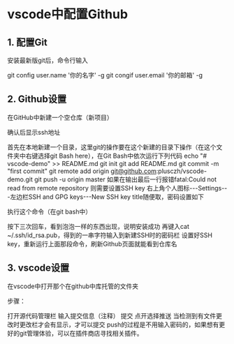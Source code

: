 # vscode中配置Github

## 1. 配置Git

安装最新版git后，命令行输入

git config user.name '你的名字' -g
git congif user.email '你的邮箱' -g

## 2. Github设置

在GitHub中新建一个空仓库（新项目）

确认后显示ssh地址

首先在本地新建一个目录，这里git的操作要在这个新建的目录下操作（在这个文件夹中右键选择git Bash here），在Git Bash中依次运行下列代码
echo "# vscode-demo" >> README.md
git init
git add README.md
git commit -m "first commit"
git remote add origin git@github.com:plusczh/vscode-demo.git
git push -u origin master
如果在输出最后一行报错fatal:Could not read from remote repository
则需要设置SSH key
右上角个人图标---Settings---左边栏SSH and GPG keys---New SSH key
title随便取，密码设置如下

执行这个命令（在git bash中）

按下三次回车，看到泡泡一样的东西出现，说明安装成功
再键入cat ~/.ssh/id_rsa.pub，得到的一串字符输入到新建SSH时的密码栏
设置好SSH key，重新运行上面那段命令，刷新Github页面就能看到仓库名

## 3. vscode设置

在vscode中打开那个在github中库托管的文件夹

步骤：

打开源代码管理栏
输入提交信息（注释）
提交
点开选择推送
当检测到有文件更改时更改栏才会有显示，才可以提交
push的过程是不用输入密码的，如果想有更好的git管理体验，可以在插件商店寻找相关插件。
